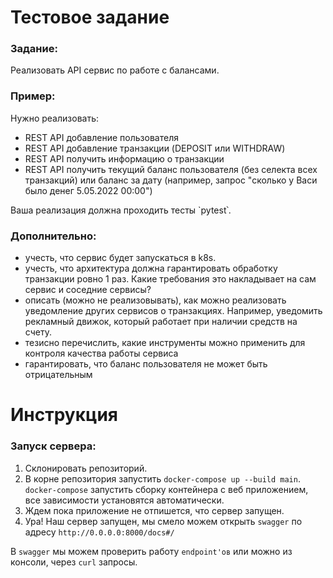 # Тестовое задание
### Задание:

Реализовать API сервис по работе с балансами.

### Пример:
Нужно реализовать:
- REST API добавление пользователя
- REST API добавление транзакции (DEPOSIT или WITHDRAW)
- REST API получить информацию о транзакции
- REST API получить текущий баланс пользователя (без селекта всех транзакций) или баланс за дату (например, запрос "сколько у Васи было денег 5.05.2022 00:00")

Ваша реализация должна проходить тесты `pytest՝.


### Дополнительно:

- учесть, что сервис будет запускаться в k8s.
- учесть, что архитектура должна гарантировать обработку транзакции ровно 1 раз. Какие требования это накладывает на сам сервис и соседние сервисы?
- описать (можно не реализовывать), как можно реализовать уведомление других сервисов о транзакциях. Например, уведомить рекламный движок, который работает при наличии средств на счету.
- тезисно перечислить, какие инструменты можно применить для контроля качества работы сервиса
- гарантировать, что баланс пользователя не может быть отрицательным 

# Инструкция

### Запуск сервера:
1. Склонировать репозиторий.
2. В корне репозитория запустить `docker-compose up --build main`. `docker-compose` запустить сборку контейнера с веб приложением, все зависимости установятся автоматически.
3. Ждем пока приложение не отпишется, что сервер запущен.
4. Ура! Наш сервер запущен, мы смело можем открыть `swagger` по адресу `http://0.0.0.0:8000/docs#/`

В `swagger` мы можем проверить работу `endpoint'ов` или можно из консоли, через `curl` запросы.
